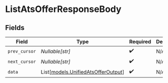 # ListAtsOfferResponseBody


## Fields

| Field                                                                    | Type                                                                     | Required                                                                 | Description                                                              |
| ------------------------------------------------------------------------ | ------------------------------------------------------------------------ | ------------------------------------------------------------------------ | ------------------------------------------------------------------------ |
| `prev_cursor`                                                            | *Nullable[str]*                                                          | :heavy_check_mark:                                                       | N/A                                                                      |
| `next_cursor`                                                            | *Nullable[str]*                                                          | :heavy_check_mark:                                                       | N/A                                                                      |
| `data`                                                                   | List[[models.UnifiedAtsOfferOutput](../models/unifiedatsofferoutput.md)] | :heavy_check_mark:                                                       | N/A                                                                      |
